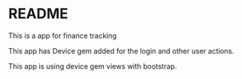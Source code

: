 # README

This is a app for finance tracking

This app has Device gem added for the login and other user actions.

This app is using device gem views with bootstrap.
